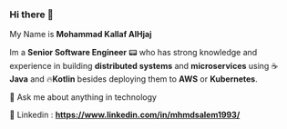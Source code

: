 ### Hi there 👋

My Name is **Mohammad Kallaf AlHjaj**

Im a **Senior Software Engineer** 📟 who has strong knowledge and experience in building **distributed systems** and **microservices** using ☕**Java** and 🔥**Kotlin** besides deploying them to **AWS** or **Kubernetes**.

💬 Ask me about anything in technology

💼 Linkedin : **https://www.linkedin.com/in/mhmdsalem1993/**
